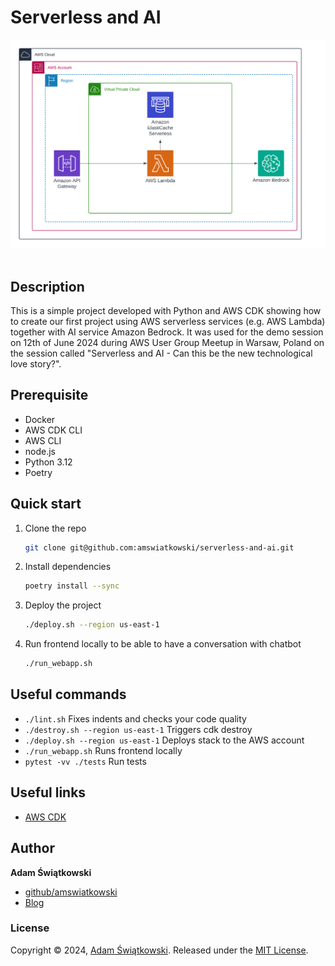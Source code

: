 
# Serverless and AI
<img src="diagram/serverless_and_ai-chatbot_infrastructure_diagram.png" alt="Serverless and AI - Chatbot infrastructure">
<br><br>

## Description
This is a simple project developed with Python and AWS CDK showing how to create our first project using AWS serverless services (e.g. AWS Lambda) together with AI service Amazon Bedrock. It was used for the demo session on 12th of June 2024 during AWS User Group Meetup in Warsaw, Poland on the session called "Serverless and AI - Can this be the new technological love story?".

## Prerequisite
 * Docker
 * AWS CDK CLI
 * AWS CLI
 * node.js
 * Python 3.12
 * Poetry

## Quick start
1. Clone the repo
   ```sh
   git clone git@github.com:amswiatkowski/serverless-and-ai.git
   ```
2. Install dependencies
    ```sh
    poetry install --sync
    ```
3. Deploy the project
   ```sh
   ./deploy.sh --region us-east-1
4. Run frontend locally to be able to have a conversation with chatbot
   ```sh
   ./run_webapp.sh
   ```

## Useful commands
 * `./lint.sh`          Fixes indents and checks your code quality
 * `./destroy.sh --region us-east-1`       Triggers cdk destroy
 * `./deploy.sh --region us-east-1`        Deploys stack to the AWS account
 * `./run_webapp.sh`        Runs frontend locally
 * `pytest -vv ./tests` Run tests

## Useful links
* [AWS CDK](https://docs.aws.amazon.com/cdk/v2/guide/cli.html)

## Author
**Adam Świątkowski**
* [github/amswiatkowski](https://github.com/amswiatkowski)
* [Blog](https://cloudybarz.com/)

### License
Copyright © 2024, [Adam Świątkowski](https://github.com/sz3jdii).
Released under the [MIT License](LICENSE).

